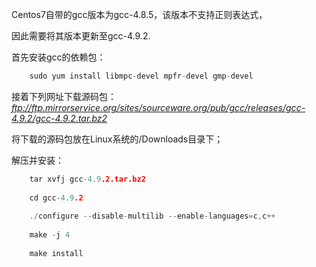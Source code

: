 Centos7自带的gcc版本为gcc-4.8.5，该版本不支持正则表达式，

因此需要将其版本更新至gcc-4.9.2.

首先安装gcc的依赖包：

```c
    sudo yum install libmpc-devel mpfr-devel gmp-devel
```
接着下列网址下载源码包：
	*ftp://ftp.mirrorservice.org/sites/sourceware.org/pub/gcc/releases/gcc-4.9.2/gcc-4.9.2.tar.bz2*
	
将下载的源码包放在Linux系统的/Downloads目录下；

解压并安装：
```c
	tar xvfj gcc-4.9.2.tar.bz2
	
	cd gcc-4.9.2
	
	./configure --disable-multilib --enable-languages=c,c++
	
	make -j 4
	
	make install
```
